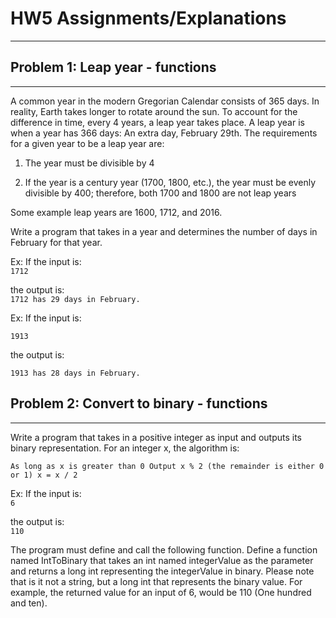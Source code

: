 # HW5 Assignments/Explanations

------

## Problem 1: Leap year - functions

------

A common year in the modern Gregorian Calendar consists of 365 days. In reality, Earth takes longer to rotate around the sun. To account for the difference in time, every 4 years, a leap year takes place. A leap year is when a year has 366 days: An extra day, February 29th. The requirements for a given year to be a leap year are:

1) The year must be divisible by 4

2) If the year is a century year (1700, 1800, etc.), the year must be evenly divisible by 400; therefore, both 1700 and 1800 are not leap years

Some example leap years are 1600, 1712, and 2016.

Write a program that takes in a year and determines the number of days in February for that year.

Ex: If the input is:<br/>
`1712`

the output is:<br/>
`1712 has 29 days in February.`

Ex: If the input is:

`1913`

the output is:

`1913 has 28 days in February.`

## Problem 2: Convert to binary - functions

------

Write a program that takes in a positive integer as input and outputs its binary representation. For an integer x, the algorithm is:

`As long as x is greater than 0
Output x % 2 (the remainder is either 0 or 1)
x = x / 2`

Ex: If the input is:<br/>
`6`

the output is:<br/>
`110`

The program must define and call the following function. Define a function named IntToBinary that takes an int named integerValue as the parameter and returns a long int representing the integerValue in binary.  Please note that is it not a string, but a long int that represents the binary value.  For example, the returned value for an input of 6, would be 110 (One hundred and ten).